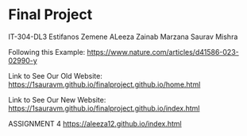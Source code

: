 # Final Project
IT-304-DL3
Estifanos Zemene
ALeeza Zainab
Marzana
Saurav Mishra

Following this Example:
https://www.nature.com/articles/d41586-023-02990-y 


Link to See Our Old Website: 
https://1sauravm.github.io/finalproject.github.io/home.html

Link to See Our New Website: 
https://1sauravm.github.io/finalproject.github.io/index.html

ASSIGNMENT 4
https://aleeza12.github.io/index.html 

